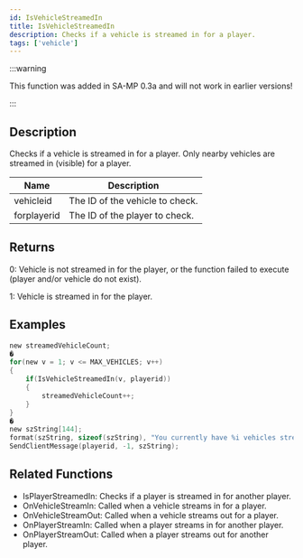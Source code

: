 ```yaml
---
id: IsVehicleStreamedIn
title: IsVehicleStreamedIn
description: Checks if a vehicle is streamed in for a player.
tags: ['vehicle']
---
```


<TagLinks />

:::warning

This function was added in SA-MP 0.3a and will not work in earlier versions!

:::

## Description

Checks if a vehicle is streamed in for a player. Only nearby vehicles are streamed in (visible) for a player.


| Name | Description |
|------|-------------|
|vehicleid | The ID of the vehicle to check.|
|forplayerid | The ID of the player to check.|


## Returns

 0: Vehicle is not streamed in for the player, or the function failed to execute (player and/or vehicle do not exist).

 1: Vehicle is streamed in for the player.



## Examples


```c
new streamedVehicleCount;
�
for(new v = 1; v <= MAX_VEHICLES; v++)
{
    if(IsVehicleStreamedIn(v, playerid))
    {
        streamedVehicleCount++;
    }
}
�
new szString[144];
format(szString, sizeof(szString), "You currently have %i vehicles streamed in to your game.", streamedVehicleCount);
SendClientMessage(playerid, -1, szString);
```


## Related Functions


-  IsPlayerStreamedIn: Checks if a player is streamed in for another player.
-  OnVehicleStreamIn: Called when a vehicle streams in for a player.
-  OnVehicleStreamOut: Called when a vehicle streams out for a player.
-  OnPlayerStreamIn: Called when a player streams in for another player.
-  OnPlayerStreamOut: Called when a player streams out for another player.